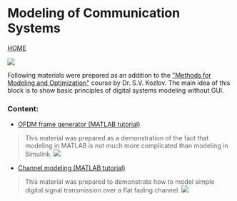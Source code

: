 # Modeling of Communication Systems

[HOME](https://github.com/kirlf/CSP/blob/master/README.md)

![](https://www.bcs.tu-darmstadt.de/media/bcs/slideshow_2018/WordCloud_gross.jpeg)

Following materials were prepared as an addition to the ["Methods for Modeling and Optimization"](http://e.kai.ru/%D0%B3%D0%B5%D1%80%D0%BC%D0%B0%D0%BD%D0%BE-%D1%80%D0%BE%D1%81%D1%81%D0%B8%D0%B9%D1%81%D0%BA%D0%B8%D0%B9-%D0%B8%D0%BD%D1%81%D1%82%D0%B8%D1%82%D1%83%D1%82-%D0%BD%D0%BE%D0%B2%D1%8B%D1%85-%D1%82%D0%B5/) course by Dr. S.V. Kozlov. The main idea of this block is to show basic principles of digital systems modeling without GUI. 

### Content:
   * [OFDM frame generator (MATLAB tutorial)](https://github.com/kirlf/CSP/blob/master/Different/OFDM/README.md)
   > This material was prepared as a demonstration of the fact that modeling in MATLAB is not much more complicated than modeling in Simulink.
![](https://raw.githubusercontent.com/kirlf/CSP/master/Different/assets/frame_gen.png)
   * [Channel modeling (MATLAB tutorial)](https://nbviewer.jupyter.org/gist/kirlf/4328eb389b3ddc9a0c350eaed468f870)
   > This material was prepared to demonstrate how to model simple digital signal transmission over a flat fading channel. 
![](https://raw.githubusercontent.com/kirlf/CSP/master/MIMO/assets/test-model.png)
